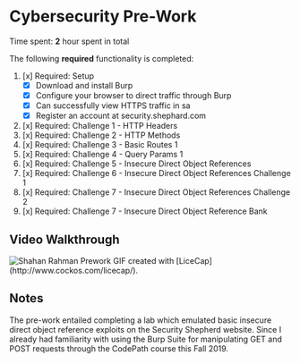 # Cybersecurity Pre-Work 

Time spent: **2** hour spent in total 


The following **required** functionality is completed:

1. [x]  Required: Setup 
    -  [x]  Download and install Burp
    -  [x]  Configure your browser to direct traffic through Burp
    -  [x]  Can successfully view HTTPS traffic in sa
    -  [x]  Register an account at security.shephard.com
  
2. [x]  Required: Challenge 1 - HTTP Headers
3. [x]  Required: Challenge 2 - HTTP Methods
4. [x]  Required: Challenge 3 - Basic Routes 1
5. [x]  Required: Challenge 4 - Query Params 1
6. [x]  Required: Challenge 5 - Insecure Direct Object References
7. [x]  Required: Challenge 6 - Insecure Direct Object References Challenge 1
8. [x]  Required: Challenge 7 - Insecure Direct Object References Challenge 2 
9. [x]  Required: Challenge 7 - Insecure Direct Object Reference Bank

## Video Walkthrough
<img src='https://imgur.com/dgFvYUj.gif' title='Shahan Rahman Prework' width='' alt='Shahan Rahman Prework' />
GIF created with [LiceCap](http://www.cockos.com/licecap/).

## Notes

The pre-work entailed completing a lab which emulated basic insecure direct object reference exploits on the Security Shepherd website. 
Since I already had familiarity with using the Burp Suite for manipulating GET and POST requests through the CodePath course this Fall 2019.
